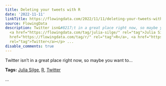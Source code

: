 ```yaml
---
title: Deleting your tweets with R
date: '2022-11-11'
linkTitle: https://flowingdata.com/2022/11/11/deleting-your-tweets-with-r/
source: FlowingData
description: Twitter isn&#8217;t in a great place right now, so maybe you want to&#8230;<p><strong>Tags:</strong>
  <a href="https://flowingdata.com/tag/julia-silge/" rel="tag">Julia Silge</a>, <a
  href="https://flowingdata.com/tag/r/" rel="tag">R</a>, <a href="https://flowingdata.com/tag/twitter/"
  rel="tag">Twitter</a></p> ...
disable_comments: true
---
```

Twitter isn&#8217;t in a great place right now, so maybe you want to&#8230;<p><strong>Tags:</strong> <a href="https://flowingdata.com/tag/julia-silge/" rel="tag">Julia Silge</a>, <a href="https://flowingdata.com/tag/r/" rel="tag">R</a>, <a href="https://flowingdata.com/tag/twitter/" rel="tag">Twitter</a></p> ...